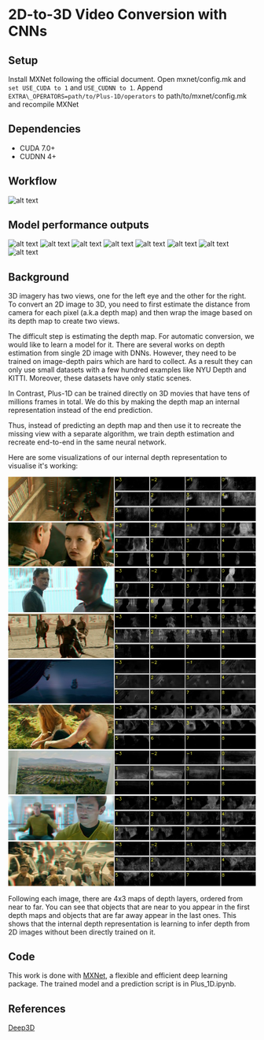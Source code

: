 # 2D-to-3D Video Conversion with CNNs

## Setup
Install MXNet following the official document.
Open mxnet/config.mk and ```set USE_CUDA to 1``` and ```USE_CUDNN to 1```. 
Append ```EXTRA\_OPERATORS=path/to/Plus-1D/operators``` to path/to/mxnet/config.mk and recompile MXNet

## Dependencies
*   CUDA 7.0+
*   CUDNN 4+

## Workflow
![alt text](https://raw.githubusercontent.com/piiswrong/deep3d/master/img/teaser.png)


## Model performance outputs

![alt text](https://raw.githubusercontent.com/piiswrong/deep3d/master/img/1_GIF.gif) ![alt text](https://raw.githubusercontent.com/piiswrong/deep3d/master/img/8_GIF.gif)
![alt text](https://raw.githubusercontent.com/piiswrong/deep3d/master/img/3_GIF.gif) ![alt text](https://raw.githubusercontent.com/piiswrong/deep3d/master/img/4_GIF.gif)
![alt text](https://raw.githubusercontent.com/piiswrong/deep3d/master/img/5_GIF.gif) ![alt text](https://raw.githubusercontent.com/piiswrong/deep3d/master/img/6_GIF.gif)
![alt text](https://raw.githubusercontent.com/piiswrong/deep3d/master/img/7_GIF.gif) ![alt text](https://raw.githubusercontent.com/piiswrong/deep3d/master/img/2_GIF.gif)

## Background
3D imagery has two views, one for the left eye and the other for the right.
To convert an 2D image to 3D, you need to first estimate the distance from camera for each pixel (a.k.a depth map) and then wrap the image based on its depth map to create two views.

The difficult step is estimating the depth map. For automatic conversion, we would like to learn a model for it.
There are several works on depth estimation from single 2D image with DNNs. However, they need to be trained on image-depth pairs which are hard to collect. As a result they can only use small datasets with a few hundred examples like NYU Depth and KITTI. Moreover, these datasets have only static scenes.

In Contrast, Plus-1D can be trained directly on 3D movies that have tens of millions frames in total.
We do this by making the depth map an internal representation instead of the end prediction.

Thus, instead of predicting an depth map and then use it to recreate the missing view with a separate algorithm, we train depth estimation and recreate end-to-end in the same neural network.

Here are some visualizations of our internal depth representation to visualise it's working:

![alt text](https://raw.githubusercontent.com/saswat0/Plus-1D/master/img/0059.jpg)
![alt text](https://raw.githubusercontent.com/saswat0/Plus-1D/master/img/0112.jpg)
![alt text](https://raw.githubusercontent.com/saswat0/Plus-1D/master/img/0131.jpg)
![alt text](https://raw.githubusercontent.com/saswat0/Plus-1D/master/img/0163.jpg)
![alt text](https://raw.githubusercontent.com/saswat0/Plus-1D/master/img/0203.jpg)
![alt text](https://raw.githubusercontent.com/saswat0/Plus-1D/master/img/0266.jpg)
![alt text](https://raw.githubusercontent.com/saswat0/Plus-1D/master/img/0351.jpg)
![alt text](https://raw.githubusercontent.com/saswat0/Plus-1D/master/img/0459.jpg)
![alt text](https://raw.githubusercontent.com/saswat0/Plus-1D/master/img/0471.jpg)

Following each image, there are 4x3 maps of depth layers, ordered from near to far. You can see that objects that are near to you appear in the first depth maps and objects that are far away appear in the last ones. This shows that the internal depth representation is learning to infer depth from 2D images without been directly trained on it.

## Code
This work is done with [MXNet](https://github.com/dmlc/mxnet), a flexible and efficient deep learning package. The trained model and a prediction script is in Plus_1D.ipynb.

## References
[Deep3D](https://github.com/piiswrong/deep3d)